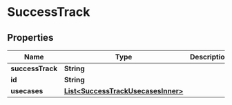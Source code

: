 

# SuccessTrack


## Properties

| Name | Type | Description | Notes |
|------------ | ------------- | ------------- | -------------|
|**successTrack** | **String** |  |  [optional] |
|**id** | **String** |  |  [optional] |
|**usecases** | [**List&lt;SuccessTrackUsecasesInner&gt;**](SuccessTrackUsecasesInner.md) |  |  [optional] |



